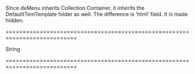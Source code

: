 <!--**
/*-------------------------------------------
    Auto-generated file. Do not modify.
-------------------------------------------

**-->
<!--d-->Since dxMenu inherits Collection Container, it inherits the DefaultITemTemplate folder as well. The difference is 'html' field. It is made hidden.<!--/d-->
===========================================================================
<!--hidden--><!--/hidden-->
<!--type-->String<!--/type-->
===========================================================================

<!--shortDescription-->

<!--/shortDescription-->

<!--fullDescription-->

<!--/fullDescription-->